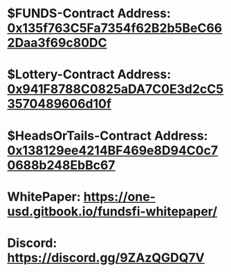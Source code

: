 # $FUNDS-Contract Address: [0x135f763C5Fa7354f62B2b5BeC662Daa3f69c80DC](https://explorer.harmony.one/address/0x135f763c5fa7354f62b2b5bec662daa3f69c80dc?activeTab=7)
# $Lottery-Contract Address: [0x941F8788C0825aDA7C0E3d2cC53570489606d10f](https://explorer.harmony.one/address/0x941F8788C0825aDA7C0E3d2cC53570489606d10f?activeTab=7)
# $HeadsOrTails-Contract Address: [0x138129ee4214BF469e8D94C0c70688b248EbBc67](https://explorer.harmony.one/address/0x138129ee4214BF469e8D94C0c70688b248EbBc67?activeTab=7)
# WhitePaper: https://one-usd.gitbook.io/fundsfi-whitepaper/
# Discord: https://discord.gg/9ZAzQGDQ7V
